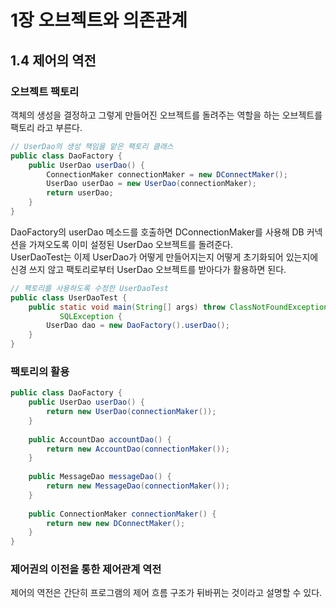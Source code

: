 # 1장 오브젝트와 의존관계

## 1.4 제어의 역전

### 오브젝트 팩토리

객체의 생성을 결정하고 그렇게 만들어진 오브젝트를 돌려주는 역할을 하는 오브젝트를 팩토리 라고 부른다.

```java
// UserDao의 생성 책임을 맡은 팩토리 클래스
public class DaoFactory {
    public UserDao userDao() {
        ConnectionMaker connectionMaker = new DConnectMaker();
        UserDao userDao = new UserDao(connectionMaker);
        return userDao;
    }
}
```

DaoFactory의 userDao 메소드를 호출하면 DConnectionMaker를 사용해 DB 커넥션을 가져오도록 이미 설정된 UserDao 오브젝트를 돌려준다.  
UserDaoTest는 이제 UserDao가 어떻게 만들어지는지 어떻게 초기화되어 있는지에 신경 쓰지 않고 팩토리로부터 UserDao 오브젝트를 받아다가 활용하면 된다.

```java
// 팩토리를 사용하도록 수정한 UserDaoTest
public class UserDaoTest {
    public static void main(String[] args) throw ClassNotFoundException,
           SQLException {
        UserDao dao = new DaoFactory().userDao();
    }
}
```

### 팩토리의 활용

```java
public class DaoFactory {
    public UserDao userDao() {
        return new UserDao(connectionMaker());
    }
    
    public AccountDao accountDao() {
        return new AccountDao(connectionMaker());
    }
    
    public MessageDao messageDao() {
        return new MessageDao(connectionMaker());
    }
    
    public ConnectionMaker connectionMaker() {
        return new new DConnectMaker();
    }
}
```

### 제어권의 이전을 통한 제어관계 역전

제어의 역전은 간단히 프로그램의 제어 흐름 구조가 뒤바뀌는 것이라고 설명할 수 있다.


